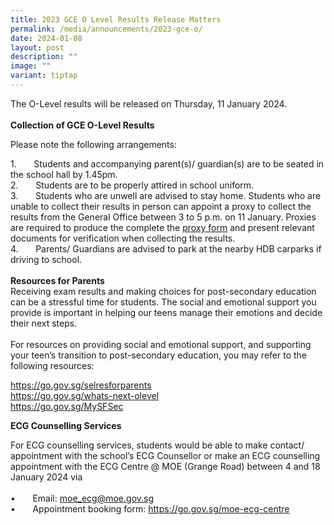 ```yaml
---
title: 2023 GCE O Level Results Release Matters
permalink: /media/announcements/2023-gce-o/
date: 2024-01-08
layout: post
description: ""
image: ""
variant: tiptap
---
```

<p>The O-Level results will be released on Thursday, 11 January 2024.<br><br><strong>Collection of GCE O-Level Results</strong></p><p>Please note the following arrangements:</p><p>1.&nbsp;&nbsp;&nbsp;&nbsp;&nbsp;&nbsp; Students and accompanying parent(s)/ guardian(s) are to be seated in the school hall by 1.45pm.<br>2.&nbsp;&nbsp;&nbsp;&nbsp;&nbsp;&nbsp; Students are to be properly attired in school uniform.<br>3.&nbsp;&nbsp;&nbsp;&nbsp;&nbsp;&nbsp; Students who are unwell are advised to stay home. Students who are unable to collect their results in person can appoint a proxy to collect the results from the General Office between 3 to 5 p.m. on 11 January. Proxies are required to produce the complete the <a href="https://www.moe.gov.sg/-/media/files/post-secondary/2024-jae/2024-jae-proxy-form.pdf" rel="noopener noreferrer nofollow" target="_blank">proxy form</a>&nbsp;and present relevant documents for verification when collecting the results.<br>4.&nbsp;&nbsp;&nbsp;&nbsp;&nbsp;&nbsp; Parents/ Guardians are advised to park at the nearby HDB carparks if driving to school.<br><br><strong>Resources for Parents</strong><br>Receiving exam results and making choices for post-secondary education can be a stressful time for students. The social and emotional support you provide is important in helping our teens manage their emotions and decide their next steps.<br><br>For resources on providing social and emotional support, and supporting your teen’s transition to post-secondary education, you may refer to the following resources:</p><p><a href="https://www.moe.gov.sg/education-in-sg/our-programmes/social-and-emotional-learning/sel-resources-for-parents" rel="noopener noreferrer nofollow" target="_blank">https://go.gov.sg/selresforparents</a><br><a href="https://go.gov.sg/whats-next-olevel" rel="noopener noreferrer nofollow" target="_blank">https://go.gov.sg/whats-next-olevel</a><br><a href="https://www.myskillsfuture.gov.sg/content/student/en/secondary.html" rel="noopener noreferrer nofollow" target="_blank">https://go.gov.sg/MySFSec</a></p><p></p><p><strong>ECG Counselling Services</strong></p><p>For ECG counselling services, students would be able to make contact/ appointment with the school’s ECG Counsellor or make an ECG counselling appointment with the ECG Centre @ MOE (Grange Road) between 4 and 18 January 2024 via<br><br>•&nbsp;&nbsp;&nbsp;&nbsp;&nbsp;&nbsp; Email: <a href="mailto:moe_ecg@moe.gov.sg" rel="noopener noreferrer nofollow" target="_blank">moe_ecg@moe.gov.sg</a><br>•&nbsp;&nbsp;&nbsp;&nbsp;&nbsp;&nbsp; Appointment booking form: <a href="https://go.gov.sg/moe-ecg-centre" rel="noopener noreferrer nofollow" target="_blank">https://go.gov.sg/moe-ecg-centre</a></p>